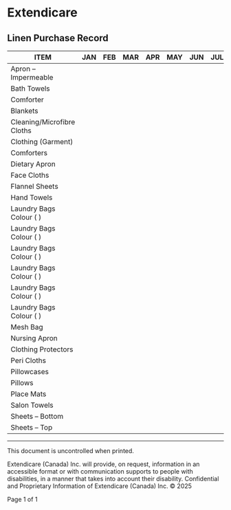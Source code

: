 # Extendicare
## Linen Purchase Record

| ITEM                              | JAN | FEB | MAR | APR | MAY | JUN | JUL | AUG | SEP | OCT | NOV | DEC | TOTAL |
|-----------------------------------|-----|-----|-----|-----|-----|-----|-----|-----|-----|-----|-----|-----|-------|
| Apron – Impermeable               |     |     |     |     |     |     |     |     |     |     |     |     |       |
| Bath Towels                       |     |     |     |     |     |     |     |     |     |     |     |     |       |
| Comforter                         |     |     |     |     |     |     |     |     |     |     |     |     |       |
| Blankets                          |     |     |     |     |     |     |     |     |     |     |     |     |       |
| Cleaning/Microfibre Cloths       |     |     |     |     |     |     |     |     |     |     |     |     |       |
| Clothing (Garment)               |     |     |     |     |     |     |     |     |     |     |     |     |       |
| Comforters                        |     |     |     |     |     |     |     |     |     |     |     |     |       |
| Dietary Apron                     |     |     |     |     |     |     |     |     |     |     |     |     |       |
| Face Cloths                      |     |     |     |     |     |     |     |     |     |     |     |     |       |
| Flannel Sheets                   |     |     |     |     |     |     |     |     |     |     |     |     |       |
| Hand Towels                      |     |     |     |     |     |     |     |     |     |     |     |     |       |
| Laundry Bags Colour (    )       |     |     |     |     |     |     |     |     |     |     |     |     |       |
| Laundry Bags Colour (   )        |     |     |     |     |     |     |     |     |     |     |     |     |       |
| Laundry Bags Colour (   )        |     |     |     |     |     |     |     |     |     |     |     |     |       |
| Laundry Bags Colour (   )        |     |     |     |     |     |     |     |     |     |     |     |     |       |
| Laundry Bags Colour (   )        |     |     |     |     |     |     |     |     |     |     |     |     |       |
| Laundry Bags Colour (   )        |     |     |     |     |     |     |     |     |     |     |     |     |       |
| Mesh Bag                          |     |     |     |     |     |     |     |     |     |     |     |     |       |
| Nursing Apron                     |     |     |     |     |     |     |     |     |     |     |     |     |       |
| Clothing Protectors               |     |     |     |     |     |     |     |     |     |     |     |     |       |
| Peri Cloths                      |     |     |     |     |     |     |     |     |     |     |     |     |       |
| Pillowcases                       |     |     |     |     |     |     |     |     |     |     |     |     |       |
| Pillows                           |     |     |     |     |     |     |     |     |     |     |     |     |       |
| Place Mats                       |     |     |     |     |     |     |     |     |     |     |     |     |       |
| Salon Towels                     |     |     |     |     |     |     |     |     |     |     |     |     |       |
| Sheets – Bottom                  |     |     |     |     |     |     |     |     |     |     |     |     |       |
| Sheets – Top                     |     |     |     |     |     |     |     |     |     |     |     |     |       |

----

This document is uncontrolled when printed.

Extendicare (Canada) Inc. will provide, on request, information in an accessible format or with communication supports to people with disabilities, in a manner that takes into account their disability. Confidential and Proprietary Information of Extendicare (Canada) Inc. © 2025

Page 1 of 1